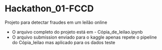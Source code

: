 # Hackathon_01-FCCD
Projeto para detectar fraudes em um leilão online
- O arquivo completo do projeto está em - Cópia_de_leilao.ipynb
- O arquivo submission enviado para o kaggle apenas repete o pipeline do Cópia_leilao  mas aplicado para os dados teste
